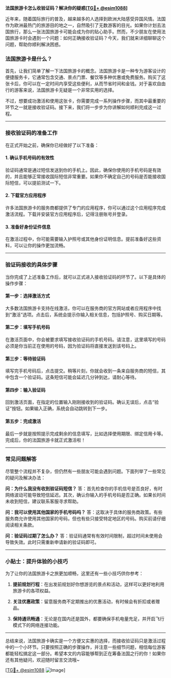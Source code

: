 **法国旅游卡怎么收验证码？解决你的疑惑[[TG💪+ @esim1088](https://t.me/s/esim1088)]**

近年来，随着国际旅行的普及，越来越多的人选择到欧洲大陆感受异国风情。法国作为欧洲最热门的旅游目的地之一，自然吸引了无数游客的目光。如果你计划去法国旅行，那么一张法国旅游卡可能会成为你的贴心助手。然而，不少朋友在使用法国旅游卡时会遇到一个问题：如何正确接收验证码？今天，我们就来详细聊聊这个问题，帮助你顺利解决困惑。

### 法国旅游卡是什么？

首先，让我们简单了解一下法国旅游卡的概念。法国旅游卡是一种专为游客设计的便捷服务卡，它通常包含交通、景点门票、餐饮等多种优惠或免费服务。购买了这张卡后，你可以在一定时间内享受这些便利，从而节省时间和金钱。对于喜欢自由行的游客来说，法国旅游卡无疑是一个非常实用的选择。

不过，想要成功激活和使用这张卡，你需要完成一系列操作步骤，而其中最重要的环节之一就是接收验证码。接下来，我们将一步步为你讲解如何顺利完成这一过程。

---

### 接收验证码的准备工作

在正式开始之前，确保你已经做好了以下准备：

#### 1. 确认手机号码的有效性
验证码通常是通过短信发送到你的手机上。因此，确保你使用的手机号码是有效的，并且能够正常接收国际短信非常重要。如果你不确定自己的号码是否能接收国际短信，可以提前测试一下。

#### 2. 下载官方应用程序
许多法国旅游卡的服务商都提供了专门的应用程序，你可以通过这个应用程序完成激活流程。下载并安装官方应用程序后，记得注册账号并登录。

#### 3. 准备好身份证件信息
在激活过程中，你可能需要输入护照号或其他身份证明信息。提前准备好这些资料，可以让你的操作更加流畅。

---

### 验证码接收的具体步骤

当你完成了上述准备工作后，就可以正式进入接收验证码的环节了。以下是具体的操作步骤：

#### 第一步：选择激活方式
大多数法国旅游卡支持在线激活，你可以在服务商的官方网站或者应用程序中找到“激活”选项。点击后，系统会提示你输入相关信息，包括护照号、购买日期等。

#### 第二步：填写手机号码
在激活页面中，你会被要求填写接收验证码的手机号码。请注意，这里填写的号码必须是你当前正在使用的号码，因为验证码将直接发送到该号码上。

#### 第三步：等待验证码
填写完手机号码后，点击提交。稍等片刻，你就会收到一条来自服务商的短信，其中包含一个验证码。这条短信可能会延迟几分钟到达，请耐心等待。

#### 第四步：输入验证码
回到激活页面，在指定的位置输入刚刚接收到的验证码。确认无误后，点击“验证”按钮。如果输入正确，系统会自动跳转到下一步。

#### 第五步：完成激活
最后一步就是按照提示完成剩余的信息填写，比如选择使用期限、绑定信用卡等。完成后，你的法国旅游卡就正式激活啦！

---

### 常见问题解答

尽管整个流程并不复杂，但仍然有一些朋友可能会遇到问题。下面列举了一些常见的疑问及解决办法：

**问：为什么我没有收到验证码短信？**
答：首先检查你的手机信号是否良好，有时网络波动可能导致短信延迟。其次，确认你输入的手机号码是否正确。如果长时间未收到短信，建议联系客服寻求帮助。

**问：我可以使用其他国家的手机号码吗？**
答：这取决于具体的服务商政策。有些服务商允许使用其他国家的号码，但也有些只接受特定地区的号码。购买前请仔细阅读相关条款。

**问：验证码过期了怎么办？**
答：验证码通常有有效时间限制，超过时间未使用会导致失效。此时只需重新申请新的验证码即可。

---

### 小贴士：提升体验的小技巧

为了让你的法国旅游卡之旅更加顺畅，这里还有一些小技巧供你参考：

1. **提前规划行程**：在出发前规划好你想游览的景点和活动，这样可以更好地利用旅游卡的各项权益。
   
2. **关注优惠政策**：留意服务商不定期推出的优惠活动，有时候会有折扣或者赠品。

3. **保持通讯畅通**：无论是在国内还是国外，都要确保手机电量充足，并开启飞行模式下的网络连接功能。

---

总结来说，法国旅游卡确实是一个方便又实惠的选择，而接收验证码只是激活过程中的一个小环节。只要按照正确的步骤操作，并注意一些细节问题，相信每位游客都能轻松搞定这一部分。希望本文的内容能够帮到正在筹备法国之行的你！如果你还有其他疑问，欢迎随时留言交流哦~

[[TG💪+ @esim1088](https://t.me/s/esim1088) ![Image](https://i.postimg.cc/4NQfJmqS/Snipaste-2025-05-13-00-14-12.png)]